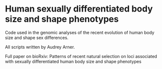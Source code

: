 # Human sexually differentiated body size and shape phenotypes
Code used in the genomic analyses of the recent evolution of human body size and shape sex differences.

All scripts written by Audrey Arner.

Full paper on bioRxiv: Patterns of recent natural selection on loci associated with sexually differentiated human body size and shape phenotypes

